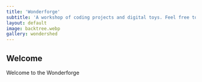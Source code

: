 ```yaml
---
title: 'Wonderforge'
subtitle: 'A workshop of coding projects and digital toys. Feel free to touch anything, it was probably already broken before you got here!'
layout: default
image: backtree.webp
gallery: wondershed
---
```


## Welcome

Welcome to the Wonderforge
